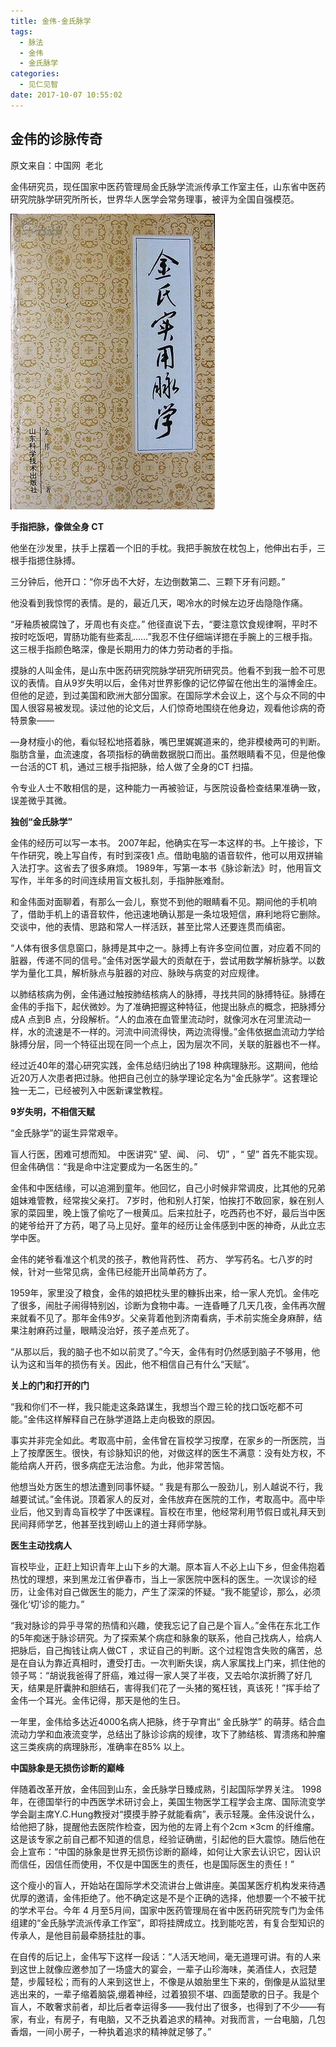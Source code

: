 ```yaml
---
title: 金伟-金氏脉学
tags:
  - 脉法
  - 金伟
  - 金氏脉学
categories:
  - 见仁见智
date: 2017-10-07 10:55:02
---
```


## 金伟的诊脉传奇

原文来自：中国网 &nbsp;老北

金伟研究员，现任国家中医药管理局金氏脉学流派传承工作室主任，山东省中医药研究院脉学研究所所长，世界华人医学会常务理事，被评为全国自强模范。

![](/images/金氏实用脉学.jpg)

**手指把脉，像做全身 CT**

他坐在沙发里，扶手上摆着一个旧的手枕。我把手腕放在枕包上，他伸出右手，三根手指摁住脉搏。

三分钟后，他开口：“你牙齿不大好，左边倒数第二、三颗下牙有问题。”

他没看到我惊愕的表情。是的，最近几天，喝冷水的时候左边牙齿隐隐作痛。

“牙釉质被腐蚀了，牙周也有炎症。” 他径直说下去，“要注意饮食规律啊，平时不按时吃饭吧，胃肠功能有些紊乱……”我忍不住仔细端详摁在手腕上的三根手指。这三根手指颜色略深，像是长期用力的体力劳动者的手指。

摸脉的人叫金伟，是山东中医药研究院脉学研究所研究员。他看不到我一脸不可思议的表情。自从9岁失明以后，金伟对世界影像的记忆停留在他出生的淄博金庄。但他的足迹，到过美国和欧洲大部分国家。在国际学术会议上，这个与众不同的中国人很容易被发现。读过他的论文后，人们惊奇地围绕在他身边，观看他诊病的奇特景象——

—身材瘦小的他，看似轻松地搭着脉，嘴巴里娓娓道来的，绝非模棱两可的判断。脂肪含量，血流速度，各项指标的确凿数据脱口而出。虽然眼睛看不见，但是他像一台活的CT 机，通过三根手指把脉，给人做了全身的CT 扫描。

令专业人士不敢相信的是，这种能力一再被验证，与医院设备检查结果准确一致，误差微乎其微。

**独创“金氏脉学”**

金伟的经历可以写一本书。 2007年起，他确实在写一本这样的书。上午接诊，下午作研究，晚上写自传，有时到深夜1 点。借助电脑的语音软件，他可以用双拼输入法打字。这省去了很多麻烦。 1989年，写第一本书《脉诊新法》时，他用盲文写作，半年多的时间连续用盲文板扎刻，手指肿胀难耐。

和金伟面对面聊着，有那么一会儿，察觉不到他的眼睛看不见。期间他的手机响了，借助手机上的语音软件，他迅速地确认那是一条垃圾短信，麻利地将它删除。交谈中，他的表情、思路和常人一样活跃，甚至比常人还要连贯而缜密。

“人体有很多信息窗口，脉搏是其中之一。脉搏上有许多空间位置，对应着不同的脏器，传递不同的信号。”金伟对医学最大的贡献在于，尝试用数学解析脉学。以数学为量化工具，解析脉点与脏器的对应、脉映与病变的对应规律。

以肺结核病为例，金伟通过触按肺结核病人的脉搏，寻找共同的脉搏特征。脉搏在金伟的手指下，起伏微妙。为了准确把握这种特征，他提出脉点的概念，把脉搏分成A 点到B 点，分段解析。“人的血液在血管里流动时，就像河水在河里流动一样，水的流速是不一样的。河流中间流得快，两边流得慢。”金伟依据血流动力学给脉搏分层，同一个特征出现在同一个点上，因为层次不同，关联的脏器也不一样。

经过近40年的潜心研究实践，金伟总结归纳出了198 种病理脉形。这期间，他给近20万人次患者把过脉。他把自己创立的脉学理论定名为“金氏脉学”。这套理论独一无二，已经被列入中医新课堂教程。

**9岁失明，不相信天赋**

“金氏脉学”的诞生异常艰辛。

盲人行医，困难可想而知。 中医讲究“ 望、闻、 问、 切” ，“ 望” 首先不能实现。但金伟确信：“我是命中注定要成为一名医生的。”

金伟和中医结缘，可以追溯到童年。他回忆，自己小时候非常调皮，比其他的兄弟姐妹难管教，经常挨父亲打。 7岁时，他和别人打架，怕挨打不敢回家，躲在别人家的菜园里，晚上饿了偷吃了一根黄瓜。后来拉肚子，吃西药也不好，最后当中医的姥爷给开了方药，喝了马上见好。童年的经历让金伟感到中医的神奇，从此立志学中医。

金伟的姥爷看准这个机灵的孩子，教他背药性、 药方、 学写药名。七八岁的时候，针对一些常见病，金伟已经能开出简单药方了。

1959年，家里没了粮食，金伟的娘把枕头里的糠拆出来，给一家人充饥。金伟吃了很多，闹肚子闹得特别凶，诊断为食物中毒。一连昏睡了几天几夜，金伟再次醒来就看不见了。那年金伟9岁。父亲背着他到济南看病，手术前实施全身麻醉，结果注射麻药过量，眼睛没治好，孩子差点死了。

“从那以后，我的脑子也不如以前灵了。”今天，金伟有时仍然感到脑子不够用，他认为这和当年的损伤有关。因此，他不相信自己有什么“天赋”。

**关上的门和打开的门**

“我和你们不一样，我只能走这条路谋生，我想当个蹬三轮的找口饭吃都不可能。”金伟这样解释自己在脉学道路上走向极致的原因。

事实并非完全如此。考取高中前，金伟曾在盲校学习按摩，在家乡的一所医院，当上了按摩医生。很快，有诊脉知识的他，对做这样的医生不满意：没有处方权，不能给病人开药，很多病症无法治愈。为此，他非常苦恼。

他想当处方医生的想法遭到同事怀疑。“ 我是有那么一股劲儿，别人越说不行，我越要试试。”金伟说。顶着家人的反对，金伟放弃在医院的工作，考取高中。高中毕业后，他又到青岛盲校学了中医课程。盲校在市里，他经常利用节假日或礼拜天到民间拜师学艺，他甚至找到崂山上的道士拜师学脉。

**医生主动找病人**

盲校毕业，正赶上知识青年上山下乡的大潮。原本盲人不必上山下乡，但金伟抱着热忱的理想，来到黑龙江省伊春市，当上一家医院中医科的医生。一次误诊的经历，让金伟对自己做医生的能力，产生了深深的怀疑。“我不能望诊，那么，必须强化‘切’诊的能力。”

“我对脉诊的异乎寻常的热情和兴趣，使我忘记了自己是个盲人。”金伟在东北工作的5年痴迷于脉诊研究。为了探索某个病症和脉象的联系，他自己找病人，给病人把脉后，自己掏钱让病人做CT ，求证自己的判断。这个过程饱含失败的痛苦，总是在自认为靠近真相时，遭受打击。一次判断失误，病人家属找上门来，抓住他的领子骂：“胡说我爸得了肝癌，难过得一家人哭了半夜，又去哈尔滨折腾了好几天，结果是肝囊肿和胆结石，害得我们花了一头猪的冤枉钱，真该死！”挥手给了金伟一个耳光。金伟记得，那天是他的生日。

一年里，金伟给多达近4000名病人把脉，终于孕育出“ 金氏脉学” 的萌芽。结合血流动力学和血液流变学，总结出了脉诊诊病的规律，攻下了肺结核、胃溃疡和肿瘤这三类疾病的病理脉形，准确率在85% 以上。

**中国脉象是无损伤诊断的巅峰**

伴随着改革开放，金伟回到山东，金氏脉学日臻成熟，引起国际学界关注。 1998年，在德国举行的中西医学术研讨会上，美国生物医学工程学会主席、国际流变学学会副主席Y.C.Hung教授对“摸摸手脖子就能看病”，表示轻蔑。金伟没说什么，给他把了脉，提醒他去医院作检查，因为他的左肾上有个2cm ×3cm 的纤维瘤。这是该专家之前自己都不知道的信息，经验证确凿，引起他的巨大震惊。随后他在会上宣布：“中国的脉象是世界无损伤诊断的巅峰，如何让大家去认识它，因认识而信任，因信任而使用，不仅是中国医生的责任，也是国际医生的责任！”

这个瘦小的盲人，开始站在国际学术交流讲台上做讲座。美国某医疗机构发来待遇优厚的邀请，金伟拒绝了。他不确定这是不是个正确的选择，他想要一个不被干扰的学术平台。今年 4 月至5月间，国家中医药管理局在省中医药研究院专门为金伟组建的“金氏脉学流派传承工作室”，即将挂牌成立。找到能吃苦，有复合型知识的传承人，是他目前最牵肠挂肚的事。

在自传的后记上，金伟写下这样一段话：“人活天地间，毫无道理可讲。有的人来到这世上就像应邀参加了一场盛大的宴会，一辈子山珍海味，美酒佳人，衣冠楚楚，步履轻松；而有的人来到这世上，不像是从娘胎里生下来的，倒像是从监狱里逃出来的，一辈子缩着脑袋,绷着神经，过着狼狈不堪、四面楚歌的日子。我是个盲人，不敢奢求前者，却比后者幸运得多——我付出了很多，也得到了不少——有家，有业，有房子，有电脑，又不乏执着追求的精神。对我而言，一台电脑，几包香烟，一间小房子，一种执着追求的精神就足够了。”